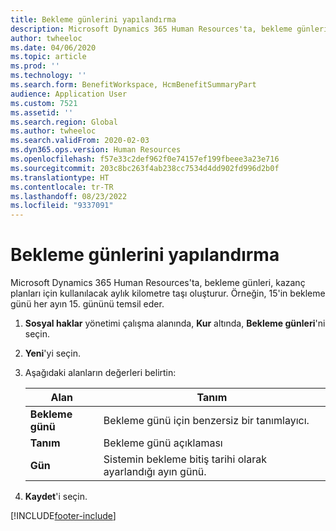 ```yaml
---
title: Bekleme günlerini yapılandırma
description: Microsoft Dynamics 365 Human Resources'ta, bekleme günleri, kazanç planları için kullanılacak aylık kilometre taşı oluşturur.
author: twheeloc
ms.date: 04/06/2020
ms.topic: article
ms.prod: ''
ms.technology: ''
ms.search.form: BenefitWorkspace, HcmBenefitSummaryPart
audience: Application User
ms.custom: 7521
ms.assetid: ''
ms.search.region: Global
ms.author: twheeloc
ms.search.validFrom: 2020-02-03
ms.dyn365.ops.version: Human Resources
ms.openlocfilehash: f57e33c2def962f0e74157ef199fbeee3a23e716
ms.sourcegitcommit: 203c8bc263f4ab238cc7534d4dd902fd996d2b0f
ms.translationtype: HT
ms.contentlocale: tr-TR
ms.lasthandoff: 08/23/2022
ms.locfileid: "9337091"
---
```

# <a name="configure-waiting-days"></a>Bekleme günlerini yapılandırma

Microsoft Dynamics 365 Human Resources'ta, bekleme günleri, kazanç planları için kullanılacak aylık kilometre taşı oluşturur. Örneğin, 15'in bekleme günü her ayın 15. gününü temsil eder. 

1. **Sosyal haklar** yönetimi çalışma alanında, **Kur** altında, **Bekleme günleri**'ni seçin.

2. **Yeni**'yi seçin.

3. Aşağıdaki alanların değerleri belirtin:

   | Alan | Tanım |
   | --- | --- |
   | **Bekleme günü** | Bekleme günü için benzersiz bir tanımlayıcı. |
   | **Tanım** | Bekleme günü açıklaması |
   | **Gün** | Sistemin bekleme bitiş tarihi olarak ayarlandığı ayın günü. |
   
4. **Kaydet**'i seçin.


[!INCLUDE[footer-include](../includes/footer-banner.md)]
